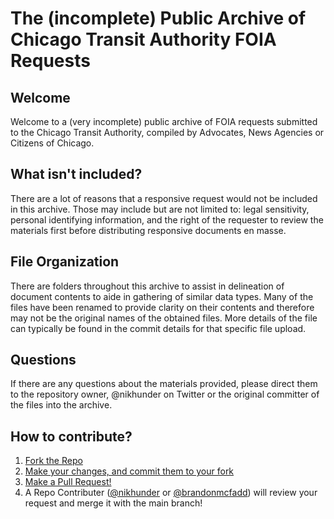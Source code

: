 # The (incomplete) Public Archive of Chicago Transit Authority FOIA Requests

## Welcome
Welcome to a (very incomplete) public archive of FOIA requests submitted to the Chicago Transit Authority, compiled by Advocates, News Agencies or Citizens of Chicago.

## What isn't included?
There are a lot of reasons that a responsive request would not be included in this archive. Those may include but are not limited to: legal sensitivity, personal identifying information, and the right of the requester to review the materials first before distributing responsive documents en masse.

## File Organization
There are folders throughout this archive to assist in delineation of document contents to aide in gathering of similar data types. Many of the files have been renamed to provide clarity on their contents and therefore may not be the original names of the obtained files. More details of the file can typically be found in the commit details for that specific file upload.

## Questions
If there are any questions about the materials provided, please direct them to the repository owner, @nikhunder on Twitter or the original committer of the files into the archive.

## How to contribute?
1. [Fork the Repo](https://docs.github.com/en/pull-requests/collaborating-with-pull-requests/working-with-forks/fork-a-repo)
2. [Make your changes, and commit them to your fork](https://docs.github.com/en/desktop/making-changes-in-a-branch/committing-and-reviewing-changes-to-your-project-in-github-desktop#about-commits)
3. [Make a Pull Request!](https://docs.github.com/en/pull-requests/collaborating-with-pull-requests/proposing-changes-to-your-work-with-pull-requests/creating-a-pull-request-from-a-fork)
4. A Repo Contributer ([@nikhunder](https://github.com/nikhunder) or [@brandonmcfadd](https://github.com/brandonmcfadd)) will review your request and merge it with the main branch!